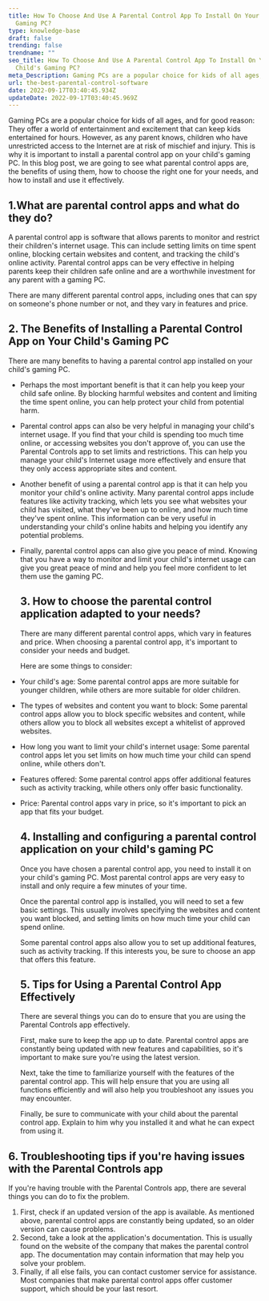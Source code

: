 ```yaml
---
title: How To Choose And Use A Parental Control App To Install On Your Child's
  Gaming PC?
type: knowledge-base
draft: false
trending: false
trendname: ""
seo_title: How To Choose And Use A Parental Control App To Install On Your
  Child's Gaming PC?
meta_Description: Gaming PCs are a popular choice for kids of all ages, and for good reason.
url: the-best-parental-control-software
date: 2022-09-17T03:40:45.934Z
updateDate: 2022-09-17T03:40:45.969Z
---
```

Gaming PCs are a popular choice for kids of all ages, and for good reason: They offer a world of entertainment and excitement that can keep kids entertained for hours. However, as any parent knows, children who have unrestricted access to the Internet are at risk of mischief and injury. This is why it is important to install a parental control app on your child's gaming PC. In this blog post, we are going to see what parental control apps are, the benefits of using them, how to choose the right one for your needs, and how to install and use it effectively.

## 1.What are parental control apps and what do they do?

A parental control app is software that allows parents to monitor and restrict their children's internet usage. This can include setting limits on time spent online, blocking certain websites and content, and tracking the child's online activity. Parental control apps can be very effective in helping parents keep their children safe online and are a worthwhile investment for any parent with a gaming PC.

There are many different parental control apps, including ones that can spy on someone's phone number or not, and they vary in features and price.



## 2. The Benefits of Installing a Parental Control App on Your Child's Gaming PC

There are many benefits to having a parental control app installed on your child's gaming PC.

* Perhaps the most important benefit is that it can help you keep your child safe online. By blocking harmful websites and content and limiting the time spent online, you can help protect your child from potential harm.
* Parental control apps can also be very helpful in managing your child's internet usage. If you find that your child is spending too much time online, or accessing websites you don't approve of, you can use the Parental Controls app to set limits and restrictions. This can help you manage your child's Internet usage more effectively and ensure that they only access appropriate sites and content.
* Another benefit of using a parental control app is that it can help you monitor your child's online activity. Many parental control apps include features like activity tracking, which lets you see what websites your child has visited, what they've been up to online, and how much time they've spent online. This information can be very useful in understanding your child's online habits and helping you identify any potential problems.
* Finally, parental control apps can also give you peace of mind. Knowing that you have a way to monitor and limit your child's internet usage can give you great peace of mind and help you feel more confident to let them use the gaming PC.

  ## 3. How to choose the parental control application adapted to your needs?

  There are many different parental control apps, which vary in features and price. When choosing a parental control app, it's important to consider your needs and budget.

  Here are some things to consider:
* Your child's age: Some parental control apps are more suitable for younger children, while others are more suitable for older children.
* The types of websites and content you want to block: Some parental control apps allow you to block specific websites and content, while others allow you to block all websites except a whitelist of approved websites.
* How long you want to limit your child's internet usage: Some parental control apps let you set limits on how much time your child can spend online, while others don't.
* Features offered: Some parental control apps offer additional features such as activity tracking, while others only offer basic functionality.
* Price: Parental control apps vary in price, so it's important to pick an app that fits your budget.



  ## 4. Installing and configuring a parental control application on your child's gaming PC 

  Once you have chosen a parental control app, you need to install it on your child's gaming PC. Most parental control apps are very easy to install and only require a few minutes of your time.

  Once the parental control app is installed, you will need to set a few basic settings. This usually involves specifying the websites and content you want blocked, and setting limits on how much time your child can spend online.

  Some parental control apps also allow you to set up additional features, such as activity tracking. If this interests you, be sure to choose an app that offers this feature.

  ## 5. Tips for Using a Parental Control App Effectively

  There are several things you can do to ensure that you are using the Parental Controls app effectively.

  First, make sure to keep the app up to date. Parental control apps are constantly being updated with new features and capabilities, so it's important to make sure you're using the latest version.

  Next, take the time to familiarize yourself with the features of the parental control app. This will help ensure that you are using all functions efficiently and will also help you troubleshoot any issues you may encounter.

  Finally, be sure to communicate with your child about the parental control app. Explain to him why you installed it and what he can expect from using it.

## 6. Troubleshooting tips if you're having issues with the Parental Controls app 

If you're having trouble with the Parental Controls app, there are several things you can do to fix the problem.

1. First, check if an updated version of the app is available. As mentioned above, parental control apps are constantly being updated, so an older version can cause problems.
2. Second, take a look at the application's documentation. This is usually found on the website of the company that makes the parental control app. The documentation may contain information that may help you solve your problem.
3. Finally, if all else fails, you can contact customer service for assistance. Most companies that make parental control apps offer customer support, which should be your last resort.